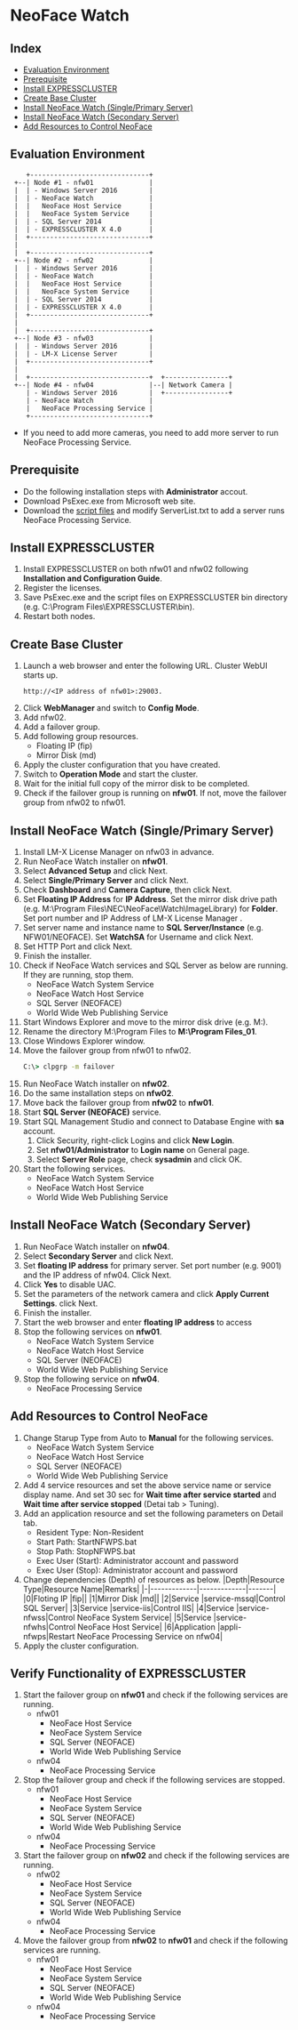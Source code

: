 # NeoFace Watch
## Index
- [Evaluation Environment](#Evaluation-Environment)
- [Prerequisite](#Prerequisite)
- [Install EXPRESSCLUSTER](#Install-EXPRESSCLUSTER)
- [Create Base Cluster](#Create-Base-Cluster)
- [Install NeoFace Watch (Single/Primary Server)](#install-neoface-watch-singleprimary-server)
- [Install NeoFace Watch (Secondary Server)](install-neoface-watch-secondary-server)
- [Add Resources to Control NeoFace](#Add-Resources-to-Control-NeoFace)

## Evaluation Environment
```
    +------------------------------+
 +--| Node #1 - nfw01              |
 |  | - Windows Server 2016        |
 |  | - NeoFace Watch              |
 |  |   NeoFace Host Service       |
 |  |   NeoFace System Service     |
 |  | - SQL Server 2014            |
 |  | - EXPRESSCLUSTER X 4.0       |
 |  +------------------------------+
 |
 |  +------------------------------+
 +--| Node #2 - nfw02              |
 |  | - Windows Server 2016        |
 |  | - NeoFace Watch              |
 |  |   NeoFace Host Service       |
 |  |   NeoFace System Service     |
 |  | - SQL Server 2014            |
 |  | - EXPRESSCLUSTER X 4.0       |
 |  +------------------------------+
 |
 |  +------------------------------+
 +--| Node #3 - nfw03              |
 |  | - Windows Server 2016        |
 |  | - LM-X License Server        |
 |  +------------------------------+
 |
 |  +------------------------------+  +----------------+
 +--| Node #4 - nfw04              |--| Network Camera |
    | - Windows Server 2016        |  +----------------+
    | - NeoFace Watch              |
    |   NeoFace Processing Service |
    +------------------------------+
```
- If you need to add more cameras, you need to add more server to run NeoFace Processing Service.

## Prerequisite
- Do the following installation steps with **Administrator** accout.
- Download PsExec.exe from Microsoft web site.
- Download the [script files](https://github.com/EXPRESSCLUSTER/NeoFace/tree/master/script/NeoFace-Watch) and modify ServerList.txt to add a server runs NeoFace Processing Service.

## Install EXPRESSCLUSTER
1. Install EXPRESSCLUSTER on both nfw01 and nfw02 following **Installation and Configuration Guide**.
1. Register the licenses.
1. Save PsExec.exe and the script files on EXPRESSCLUSTER bin directory (e.g. C:\Program Files\EXPRESSCLUSTER\bin).
1. Restart both nodes.

## Create Base Cluster
1. Launch a web browser and enter the following URL. Cluster WebUI starts up.
   ```
   http://<IP address of nfw01>:29003.
   ```
1. Click **WebManager** and switch to **Config Mode**.
1. Add nfw02.
1. Add a failover group.
1. Add following group resources.
   - Floating IP (fip)
   - Mirror Disk (md)
1. Apply the cluster configuration that you have created.
1. Switch to **Operation Mode** and start the cluster.
1. Wait for the initial full copy of the mirror disk to be completed.
1. Check if the failover group is running on **nfw01**. If not, move the failover group from nfw02 to nfw01.

## Install NeoFace Watch (Single/Primary Server)
1. Install LM-X License Manager on nfw03 in advance.
1. Run NeoFace Watch installer on **nfw01**.
1. Select **Advanced Setup** and click Next.
1. Select **Single/Primary Server** and click Next.
1. Check **Dashboard** and **Camera Capture**, then click Next.
1. Set **Floating IP Address** for **IP Address**. Set the mirror disk drive path (e.g. M:\Program Files\NEC\NeoFace\Watch\ImageLibrary) for **Folder**. Set port number and IP Address of LM-X License Manager .
1. Set server name and instance name to **SQL Server/Instance** (e.g. NFW01/NEOFACE). Set **WatchSA** for Username and click Next.
1. Set HTTP Port and click Next.
1. Finish the installer.
1. Check if NeoFace Watch services and SQL Server as below are running. If they are running, stop them.
   - NeoFace Watch System Service
   - NeoFace Watch Host Service
   - SQL Server (NEOFACE)
   - World Wide Web Publishing Service
1. Start Windows Explorer and move to the mirror disk drive (e.g. M:\). 
1. Rename the directory M:\Program Files to **M:\Program Files_01**.
1. Close Windows Explorer window.
1. Move the failover group from nfw01 to nfw02.
   ```bat
   C:\> clpgrp -m failover
   ```
1. Run NeoFace Watch installer on **nfw02**.
1. Do the same installation steps on **nfw02**.
1. Move back the failover group from **nfw02** to **nfw01**.
1. Start **SQL Server (NEOFACE)** service.
1. Start SQL Management Studio and connect to Database Engine with **sa** account.
   1. Click Security, right-click Logins and click **New Login**.
   1. Set **nfw01/Administrator** to **Login name** on General page.
   1. Select **Server Role** page, check **sysadmin** and click OK.
1. Start the following services.
   - NeoFace Watch System Service
   - NeoFace Watch Host Service
   - World Wide Web Publishing Service

## Install NeoFace Watch (Secondary Server)
1. Run NeoFace Watch installer on **nfw04**.
1. Select **Secondary Server** and click Next.
1. Set **floating IP address** for primary server. Set port number (e.g. 9001) and the IP address of nfw04. Click Next.
1. Click **Yes** to disable UAC.
1. Set the parameters of the network camera and click **Apply Current Settings**. click Next.
1. Finish the installer.
1. Start the web browser and enter **floating IP address** to access 
1. Stop the following services on **nfw01**.
   - NeoFace Watch System Service
   - NeoFace Watch Host Service
   - SQL Server (NEOFACE)
   - World Wide Web Publishing Service
1. Stop the following service on **nfw04**.
   - NeoFace Processing Service

## Add Resources to Control NeoFace
1. Change Starup Type from Auto to **Manual** for the following services.
   - NeoFace Watch System Service
   - NeoFace Watch Host Service
   - SQL Server (NEOFACE)
   - World Wide Web Publishing Service
1. Add 4 service resources and set the above service name or service display name. And set 30 sec for **Wait time after service started** and **Wait time after service stopped** (Detai tab > Tuning).
1. Add an application resource and set the following parameters on Detail tab.
   - Resident Type: Non-Resident
   - Start Path: StartNFWPS.bat
   - Stop Path: StopNFWPS.bat
   - Exec User (Start): Administrator account and password 
   - Exec User (Stop): Administrator account and password 
1. Change dependencies (Depth) of resources as below.
   |Depth|Resource Type|Resource Name|Remarks|
   |-|-------------|-------------|-------|
   |0|Floting IP   |fip||
   |1|Mirror Disk  |md||
   |2|Service      |service-mssql|Control SQL Server|
   |3|Service      |service-iis|Control IIS|
   |4|Service      |service-nfwss|Control NeoFace System Service|
   |5|Service      |service-nfwhs|Control NeoFace Host Service|
   |6|Application  |appli-nfwps|Restart NeoFace Processing Service on nfw04|
1. Apply the cluster configuration.

## Verify Functionality of EXPRESSCLUSTER
1. Start the failover group on **nfw01** and check if the following services are running.
   - nfw01
     - NeoFace Host Service
     - NeoFace System Service
     - SQL Server (NEOFACE)
     - World Wide Web Publishing Service
   - nfw04
     - NeoFace Processing Service
1. Stop the failover group and check if the following services are stopped.
   - nfw01
     - NeoFace Host Service
     - NeoFace System Service
     - SQL Server (NEOFACE)
     - World Wide Web Publishing Service
   - nfw04
     - NeoFace Processing Service
1. Start the failover group on **nfw02** and check if the following services are running.
   - nfw02
     - NeoFace Host Service
     - NeoFace System Service
     - SQL Server (NEOFACE)
     - World Wide Web Publishing Service
   - nfw04
     - NeoFace Processing Service
1. Move the failover group from **nfw02** to **nfw01** and check if the following services are running.
   - nfw01
     - NeoFace Host Service
     - NeoFace System Service
     - SQL Server (NEOFACE)
     - World Wide Web Publishing Service
   - nfw04
     - NeoFace Processing Service
